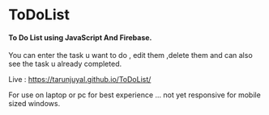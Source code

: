 # ToDoList

#### To Do List using JavaScript And Firebase.

You can enter the task u want to do , edit them ,delete them and can also see the task u already completed.

Live : https://tarunjuyal.github.io/ToDoList/

For use on laptop or pc for best experience ... not yet responsive for mobile sized windows.
